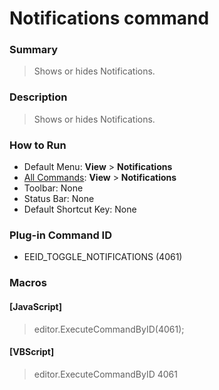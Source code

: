 # Notifications command

### Summary

> Shows or hides Notifications.

### Description

> Shows or hides Notifications.

### How to Run

- Default Menu: **View** \> **Notifications**
- [All Commands](../tools/all_commands): **View** \> **Notifications**
- Toolbar: None
- Status Bar: None
- Default Shortcut Key: None

### Plug-in Command ID

- EEID\_TOGGLE\_NOTIFICATIONS (4061)

### Macros

#### \[JavaScript\]

> editor.ExecuteCommandByID(4061);

#### \[VBScript\]

> editor.ExecuteCommandByID 4061
